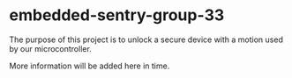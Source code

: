 # embedded-sentry-group-33

The purpose of this project is to unlock a secure device with a motion used by our microcontroller.

More information will be added here in time.
